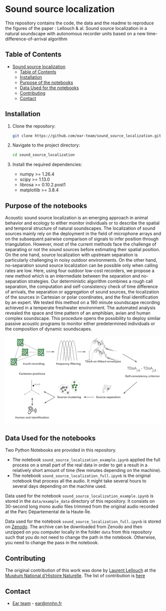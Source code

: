 # Sound source localization
This repository contains the code, the data and the readme to reproduce the figures of the paper : Lellouch &amp; al. Sound source localization in a natural soundscape with autonomous recorder units based on a new time-difference-of-arrival algorithm


## Table of Contents

- [Sound source localization](#sound-source-localization)
  - [Table of Contents](#table-of-contents)
  - [Installation](#installation)
  - [Purpose of the notebooks](#purpose-of-the-notebooks)
  - [Data Used for the notebooks](#data-used-for-the-notebooks)
  - [Contributing](#contributing)
  - [Contact](#contact)

## Installation

1. Clone the repository:
    ```bash
    git clone https://github.com/ear-team/sound_source_localization.git
    ```

2. Navigate to the project directory:
    ```bash
    cd sound_source_localization
    ```

3. Install the required dependencies:
    - numpy >= 1.26.4
    - scipy >= 1.13.0
    - librosa >= 0.10.2.post1
    - matplotlib >= 3.8.4
  
## Purpose of the notebooks

Acoustic sound source localization is an emerging approach in animal behavior and ecology to either monitor individuals or to describe the spatial and temporal structure of natural soundscapes. The localization of sound sources mainly rely on the deployment in the field of microphone arrays and on the subsequent pairwise comparison of signals to infer position through triangulation. However, most of the current methods face the challenge of separating or not the sound sources before estimating their spatial position. On the one hand, source localization with upstream separation is particularly challenging in noisy outdoor environments. On the other hand, no-separation sound source localization can be possible only when calling rates are low. Here, using four outdoor low-cost recorders, we propose a new method which is an intermediate between the separation and no-separation strategies. Our deterministic algorithm combines a rough call separation, the computation and self-consistency check of time difference of arrivals, the separation or aggregation of sound sources, the localization of the sources in Cartesian or polar coordinates, and the final identification by an expert. We tested this method on a 190 minute soundscape recording achieved in a temperate freshwater environment. The automated analysis revealed the space and time pattern of an amphibian, avian and human complex soundscape. This procedure opens the possibility to deploy similar passive acoustic programs to monitor either predetermined individuals or the composition of dynamic soundscapes.

<div align="center">
    <img src="https://github.com/ear-team/sound_source_localization/blob/main/figs/Lellouch_etal_Fig2.png" alt="workflow"/>
</div>

## Data Used for the notebooks

Two Python Notebooks are provided in this repository. 
- The notebook `sound_source_localization_example.ipynb` applied the full process on a small part of the real data in order to get a result in a relatively short amount of time (few minutes depending on the machine).
- The notebook `sound_source_localization_full.ipynb` is the original notebook that process all the audio. It might take several hours to several days depending on the machine used.

Data used for the notebook `sound_source_localization_example.ipynb` is stored in the `data/example_data` directory of this repository. It consists on 30-second long mono audio files trimmed from the original audio recorded at the Parc Départemental de la Haute-Île.

Data used for the notebook `sound_source_localization_full.ipynb` is stored on [Zenodo](https://zenodo.org/records/13839256). The archive can be downloaded from Zenodo and then unzipped on you computer locally in the folder `data` from this repository such that you do not need to change the path in the notebook. Otherwise, you need to change the pass in the notebook.

## Contributing

The original contribution of this work was done by [Laurent Lellouch](https://www.researchgate.net/profile/Laurent-Lellouch-2) at the [Muséum National d'Histoire Naturelle](http://isyeb.mnhn.fr/fr).
The list of contribution is [here](https://github.com/ear-team/sound_source_localization/AUTHORS.md) 

## Contact

- [Ear team](https://ear.cnrs.fr/) - [ear@mnhn.fr](mailto:ear@mnhn.fr)

